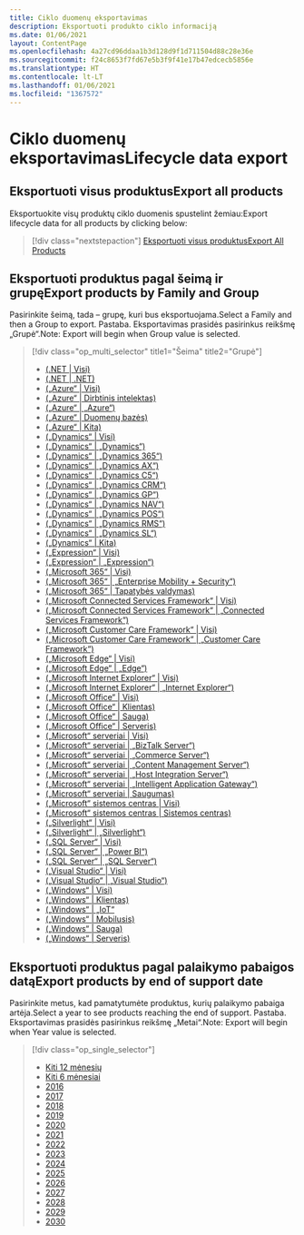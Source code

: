 ```yaml
---
title: Ciklo duomenų eksportavimas
description: Eksportuoti produkto ciklo informaciją
ms.date: 01/06/2021
layout: ContentPage
ms.openlocfilehash: 4a27cd96ddaa1b3d128d9f1d711504d88c28e36e
ms.sourcegitcommit: f24c8653f7fd67e5b3f9f41e17b47edcecb5856e
ms.translationtype: HT
ms.contentlocale: lt-LT
ms.lasthandoff: 01/06/2021
ms.locfileid: "1367572"
---
```

# <a name="lifecycle-data-export"></a><span data-ttu-id="60a2d-103">Ciklo duomenų eksportavimas</span><span class="sxs-lookup"><span data-stu-id="60a2d-103">Lifecycle data export</span></span>

## <a name="export-all-products"></a><span data-ttu-id="60a2d-104">Eksportuoti visus produktus</span><span class="sxs-lookup"><span data-stu-id="60a2d-104">Export all products</span></span>
<span data-ttu-id="60a2d-105">Eksportuokite visų produktų ciklo duomenis spustelint žemiau:</span><span class="sxs-lookup"><span data-stu-id="60a2d-105">Export lifecycle data for all products by clicking below:</span></span>

> [!div class="nextstepaction"]
> [<span data-ttu-id="60a2d-106">Eksportuoti visus produktus</span><span class="sxs-lookup"><span data-stu-id="60a2d-106">Export All Products</span></span>](https://app-omaha-prod.azurewebsites.net/api/PublishedListings/Export)

## <a name="export-products-by-family-and-group"></a><span data-ttu-id="60a2d-107">Eksportuoti produktus pagal šeimą ir grupę</span><span class="sxs-lookup"><span data-stu-id="60a2d-107">Export products by Family and Group</span></span>
<span data-ttu-id="60a2d-108">Pasirinkite šeimą, tada – grupę, kuri bus eksportuojama.</span><span class="sxs-lookup"><span data-stu-id="60a2d-108">Select a Family and then a Group to export.</span></span> <span data-ttu-id="60a2d-109">Pastaba. Eksportavimas prasidės pasirinkus reikšmę „Grupė“.</span><span class="sxs-lookup"><span data-stu-id="60a2d-109">Note: Export will begin when Group value is selected.</span></span> 

> [!div class="op_multi_selector" title1="Šeima" title2="Grupė"]
> - [(.NET | Visi)](https://app-omaha-prod.azurewebsites.net/api/PublishedListings/Export(family='.NET'))
> - [(.NET | .NET)](https://app-omaha-prod.azurewebsites.net/api/PublishedListings/Export(family='.NET',group='.NET'))
> - [(„Azure“ | Visi)](https://app-omaha-prod.azurewebsites.net/api/PublishedListings/Export(family='Azure'))
> - [(„Azure“ | Dirbtinis intelektas)](https://app-omaha-prod.azurewebsites.net/api/PublishedListings/Export(family='Azure',group='AI'))
> - [(„Azure“ | „Azure“)](https://app-omaha-prod.azurewebsites.net/api/PublishedListings/Export(family='Azure',group='Azure'))
> - [(„Azure“ | Duomenų bazės)](https://app-omaha-prod.azurewebsites.net/api/PublishedListings/Export(family='Azure',group='Databases'))
> - [(„Azure“ | Kita)](https://app-omaha-prod.azurewebsites.net/api/PublishedListings/Export(family='Azure',group='Other'))
> - [(„Dynamics“ | Visi)](https://app-omaha-prod.azurewebsites.net/api/PublishedListings/Export(family='Dynamics'))
> - [(„Dynamics“ | „Dynamics“)](https://app-omaha-prod.azurewebsites.net/api/PublishedListings/Export(family='Dynamics',group='Dynamics'))
> - [(„Dynamics“ | „Dynamics 365“)](https://app-omaha-prod.azurewebsites.net/api/PublishedListings/Export(family='Dynamics',group='Dynamics%20365'))
> - [(„Dynamics“ | „Dynamics AX“)](https://app-omaha-prod.azurewebsites.net/api/PublishedListings/Export(family='Dynamics',group='Dynamics%20AX'))
> - [(„Dynamics“ | „Dynamics C5“)](https://app-omaha-prod.azurewebsites.net/api/PublishedListings/Export(family='Dynamics',group='Dynamics%20C5'))
> - [(„Dynamics“ | „Dynamics CRM“)](https://app-omaha-prod.azurewebsites.net/api/PublishedListings/Export(family='Dynamics',group='Dynamics%20CRM'))
> - [(„Dynamics“ | „Dynamics GP“)](https://app-omaha-prod.azurewebsites.net/api/PublishedListings/Export(family='Dynamics',group='Dynamics%20GP'))
> - [(„Dynamics“ | „Dynamics NAV“)](https://app-omaha-prod.azurewebsites.net/api/PublishedListings/Export(family='Dynamics',group='Dynamics%20NAV'))
> - [(„Dynamics“ | „Dynamics POS“)](https://app-omaha-prod.azurewebsites.net/api/PublishedListings/Export(family='Dynamics',group='Dynamics%20POS'))
> - [(„Dynamics“ | „Dynamics RMS“)](https://app-omaha-prod.azurewebsites.net/api/PublishedListings/Export(family='Dynamics',group='Dynamics%20RMS'))
> - [(„Dynamics“ | „Dynamics SL“)](https://app-omaha-prod.azurewebsites.net/api/PublishedListings/Export(family='Dynamics',group='Dynamics%20SL'))
> - [(„Dynamics“ | Kita)](https://app-omaha-prod.azurewebsites.net/api/PublishedListings/Export(family='Dynamics',group='Other'))
> - [(„Expression“ | Visi)](https://app-omaha-prod.azurewebsites.net/api/PublishedListings/Export(family='Expression'))
> - [(„Expression“ | „Expression“)](https://app-omaha-prod.azurewebsites.net/api/PublishedListings/Export(family='Expression',group='Expression'))
> - [(„Microsoft 365“ | Visi)](https://app-omaha-prod.azurewebsites.net/api/PublishedListings/Export(family='Microsoft%20365'))
> - [(„Microsoft 365“ | „Enterprise Mobility + Security“)](https://app-omaha-prod.azurewebsites.net/api/PublishedListings/Export(family='Microsoft%20365',group='Enterprise%20Mobility%20%2B%20Security'))
> - [(„Microsoft 365“ | Tapatybės valdymas)](https://app-omaha-prod.azurewebsites.net/api/PublishedListings/Export(family='Microsoft%20365',group='Identity%20Management'))
> - [(„Microsoft Connected Services Framework“ | Visi)](https://app-omaha-prod.azurewebsites.net/api/PublishedListings/Export(family='Microsoft%20Connected%20Services%20Framework'))
> - [(„Microsoft Connected Services Framework“ | „Connected Services Framework“)](https://app-omaha-prod.azurewebsites.net/api/PublishedListings/Export(family='Microsoft%20Connected%20Services%20Framework',group='Connected%20Services%20Framework'))
> - [(„Microsoft Customer Care Framework“ | Visi)](https://app-omaha-prod.azurewebsites.net/api/PublishedListings/Export(family='Microsoft%20Customer%20Care%20Framework'))
> - [(„Microsoft Customer Care Framework“ | „Customer Care Framework“)](https://app-omaha-prod.azurewebsites.net/api/PublishedListings/Export(family='Microsoft%20Customer%20Care%20Framework',group='Customer%20Care%20Framework'))
> - [(„Microsoft Edge“ | Visi)](https://app-omaha-prod.azurewebsites.net/api/PublishedListings/Export(family='Microsoft%20Edge'))
> - [(„Microsoft Edge“ | „Edge“)](https://app-omaha-prod.azurewebsites.net/api/PublishedListings/Export(family='Microsoft%20Edge',group='Edge'))
> - [(„Microsoft Internet Explorer“ | Visi)](https://app-omaha-prod.azurewebsites.net/api/PublishedListings/Export(family='Microsoft%20Internet%20Explorer'))
> - [(„Microsoft Internet Explorer“ | „Internet Explorer“)](https://app-omaha-prod.azurewebsites.net/api/PublishedListings/Export(family='Microsoft%20Internet%20Explorer',group='Internet%20Explorer'))
> - [(„Microsoft Office“ | Visi)](https://app-omaha-prod.azurewebsites.net/api/PublishedListings/Export(family='Microsoft%20Office'))
> - [(„Microsoft Office“ | Klientas)](https://app-omaha-prod.azurewebsites.net/api/PublishedListings/Export(family='Microsoft%20Office',group='Client'))
> - [(„Microsoft Office“ | Sauga)](https://app-omaha-prod.azurewebsites.net/api/PublishedListings/Export(family='Microsoft%20Office',group='Security'))
> - [(„Microsoft Office“ | Serveris)](https://app-omaha-prod.azurewebsites.net/api/PublishedListings/Export(family='Microsoft%20Office',group='Server'))
> - [(„Microsoft“ serveriai | Visi)](https://app-omaha-prod.azurewebsites.net/api/PublishedListings/Export(family='Microsoft%20Servers'))
> - [(„Microsoft“ serveriai | „BizTalk Server“)](https://app-omaha-prod.azurewebsites.net/api/PublishedListings/Export(family='Microsoft%20Servers',group='BizTalk%20Server'))
> - [(„Microsoft“ serveriai | „Commerce Server“)](https://app-omaha-prod.azurewebsites.net/api/PublishedListings/Export(family='Microsoft%20Servers',group='Commerce%20Server'))
> - [(„Microsoft“ serveriai | „Content Management Server“)](https://app-omaha-prod.azurewebsites.net/api/PublishedListings/Export(family='Microsoft%20Servers',group='Content%20Management%20Server'))
> - [(„Microsoft“ serveriai | „Host Integration Server“)](https://app-omaha-prod.azurewebsites.net/api/PublishedListings/Export(family='Microsoft%20Servers',group='Host%20Integration%20Server'))
> - [(„Microsoft“ serveriai | „Intelligent Application Gateway“)](https://app-omaha-prod.azurewebsites.net/api/PublishedListings/Export(family='Microsoft%20Servers',group='Intelligent%20Application%20Gateway'))
> - [(„Microsoft“ serveriai | Saugumas)](https://app-omaha-prod.azurewebsites.net/api/PublishedListings/Export(family='Microsoft%20Servers',group='Security'))
> - [(„Microsoft“ sistemos centras | Visi)](https://app-omaha-prod.azurewebsites.net/api/PublishedListings/Export(family='Microsoft%20System%20Center'))
> - [(„Microsoft“ sistemos centras | Sistemos centras)](https://app-omaha-prod.azurewebsites.net/api/PublishedListings/Export(family='Microsoft%20System%20Center',group='System%20Center'))
> - [(„Silverlight“ | Visi)](https://app-omaha-prod.azurewebsites.net/api/PublishedListings/Export(family='Silverlight'))
> - [(„Silverlight“ | „Silverlight“)](https://app-omaha-prod.azurewebsites.net/api/PublishedListings/Export(family='Silverlight',group='Silverlight'))
> - [(„SQL Server“ | Visi)](https://app-omaha-prod.azurewebsites.net/api/PublishedListings/Export(family='SQL%20Server'))
> - [(„SQL Server“ | „Power BI“)](https://app-omaha-prod.azurewebsites.net/api/PublishedListings/Export(family='SQL%20Server',group='Power%20BI'))
> - [(„SQL Server“ | „SQL Server“)](https://app-omaha-prod.azurewebsites.net/api/PublishedListings/Export(family='SQL%20Server',group='SQL%20Server'))
> - [(„Visual Studio“ | Visi) ](https://app-omaha-prod.azurewebsites.net/api/PublishedListings/Export(family='Visual%20Studio'))
> - [(„Visual Studio“ | „Visual Studio“)](https://app-omaha-prod.azurewebsites.net/api/PublishedListings/Export(family='Visual%20Studio',group='Visual%20Studio'))
> - [(„Windows“ | Visi)](https://app-omaha-prod.azurewebsites.net/api/PublishedListings/Export(family='Windows'))
> - [(„Windows“ | Klientas)](https://app-omaha-prod.azurewebsites.net/api/PublishedListings/Export(family='Windows',group='Client'))
> - [(„Windows“ | „IoT“](https://app-omaha-prod.azurewebsites.net/api/PublishedListings/Export(family='Windows',group='IoT'))
> - [(„Windows“ | Mobilusis)](https://app-omaha-prod.azurewebsites.net/api/PublishedListings/Export(family='Windows',group='Mobile'))
> - [(„Windows“ | Sauga)](https://app-omaha-prod.azurewebsites.net/api/PublishedListings/Export(family='Windows',group='Security'))
> - [(„Windows“ | Serveris)](https://app-omaha-prod.azurewebsites.net/api/PublishedListings/Export(family='Windows',group='Server'))

## <a name="export-products-by-end-of-support-date"></a><span data-ttu-id="60a2d-170">Eksportuoti produktus pagal palaikymo pabaigos datą</span><span class="sxs-lookup"><span data-stu-id="60a2d-170">Export products by end of support date</span></span>
<span data-ttu-id="60a2d-171">Pasirinkite metus, kad pamatytumėte produktus, kurių palaikymo pabaiga artėja.</span><span class="sxs-lookup"><span data-stu-id="60a2d-171">Select a year to see products reaching the end of support.</span></span> <span data-ttu-id="60a2d-172">Pastaba. Eksportavimas prasidės pasirinkus reikšmę „Metai“.</span><span class="sxs-lookup"><span data-stu-id="60a2d-172">Note: Export will begin when Year value is selected.</span></span>

> [!div class="op_single_selector"]
> - [Kiti 12 mėnesių](https://app-omaha-prod.azurewebsites.net/api/PublishedListings/Export(endOfSupportMonths=12))
> - [Kiti 6 mėnesiai](https://app-omaha-prod.azurewebsites.net/api/PublishedListings/Export(endOfSupportMonths=6))
> - [2016](https://app-omaha-prod.azurewebsites.net/api/PublishedListings/Export(endOfSupportYear=2016))
> - [2017](https://app-omaha-prod.azurewebsites.net/api/PublishedListings/Export(endOfSupportYear=2017))
> - [2018](https://app-omaha-prod.azurewebsites.net/api/PublishedListings/Export(endOfSupportYear=2018))
> - [2019](https://app-omaha-prod.azurewebsites.net/api/PublishedListings/Export(endOfSupportYear=2019))
> - [2020](https://app-omaha-prod.azurewebsites.net/api/PublishedListings/Export(endOfSupportYear=2020))
> - [2021](https://app-omaha-prod.azurewebsites.net/api/PublishedListings/Export(endOfSupportYear=2021))
> - [2022](https://app-omaha-prod.azurewebsites.net/api/PublishedListings/Export(endOfSupportYear=2022))
> - [2023](https://app-omaha-prod.azurewebsites.net/api/PublishedListings/Export(endOfSupportYear=2023))
> - [2024](https://app-omaha-prod.azurewebsites.net/api/PublishedListings/Export(endOfSupportYear=2024))
> - [2025](https://app-omaha-prod.azurewebsites.net/api/PublishedListings/Export(endOfSupportYear=2025))
> - [2026](https://app-omaha-prod.azurewebsites.net/api/PublishedListings/Export(endOfSupportYear=2026))
> - [2027](https://app-omaha-prod.azurewebsites.net/api/PublishedListings/Export(endOfSupportYear=2027))
> - [2028](https://app-omaha-prod.azurewebsites.net/api/PublishedListings/Export(endOfSupportYear=2028))
> - [2029](https://app-omaha-prod.azurewebsites.net/api/PublishedListings/Export(endOfSupportYear=2029))
> - [2030](https://app-omaha-prod.azurewebsites.net/api/PublishedListings/Export(endOfSupportYear=2030))
